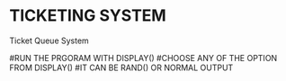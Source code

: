 # TICKETING SYSTEM
Ticket Queue System


#RUN THE PRGORAM WITH DISPLAY() 
#CHOOSE ANY OF THE OPTION FROM DISPLAY()
#IT CAN BE RAND() OR NORMAL OUTPUT
